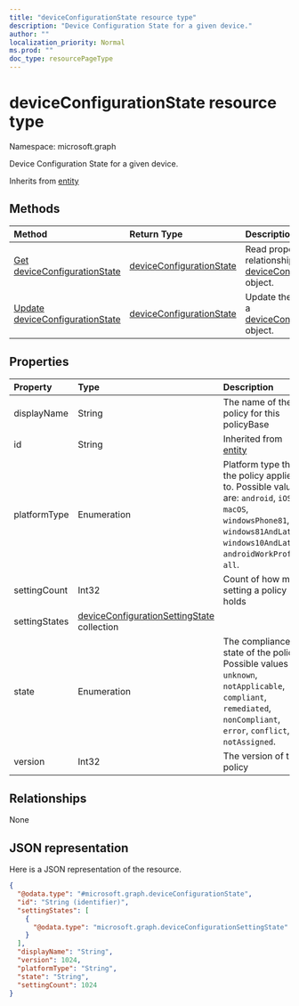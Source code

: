 ```yaml
---
title: "deviceConfigurationState resource type"
description: "Device Configuration State for a given device."
author: ""
localization_priority: Normal
ms.prod: ""
doc_type: resourcePageType
---
```


# deviceConfigurationState resource type


Namespace: microsoft.graph

Device Configuration State for a given device.


Inherits from [entity](../resources/entity.md)

## Methods
|Method|Return Type|Description|
|:---|:---|:---|
|[Get deviceConfigurationState](../api/deviceconfigurationstate-get.md)|[deviceConfigurationState](../resources/deviceconfigurationstate.md)|Read properties and relationships of the [deviceConfigurationState](../resources/deviceconfigurationstate.md) object.|
|[Update deviceConfigurationState](../api/deviceconfigurationstate-update.md)|[deviceConfigurationState](../resources/deviceconfigurationstate.md)|Update the properties of a [deviceConfigurationState](../resources/deviceconfigurationstate.md) object.|

## Properties
|Property|Type|Description|
|:---|:---|:---|
|displayName|String|The name of the policy for this policyBase|
|id|String| Inherited from [entity](../resources/entity.md)|
|platformType|Enumeration|Platform type that the policy applies to. Possible values are: `android`, `iOS`, `macOS`, `windowsPhone81`, `windows81AndLater`, `windows10AndLater`, `androidWorkProfile`, `all`.|
|settingCount|Int32|Count of how many setting a policy holds|
|settingStates|[deviceConfigurationSettingState](../resources/deviceconfigurationsettingstate.md) collection||
|state|Enumeration|The compliance state of the policy. Possible values are: `unknown`, `notApplicable`, `compliant`, `remediated`, `nonCompliant`, `error`, `conflict`, `notAssigned`.|
|version|Int32|The version of the policy|

## Relationships
None

## JSON representation
Here is a JSON representation of the resource.
<!-- {
  "blockType": "resource",
  "keyProperty": "id",
  "@odata.type": "microsoft.graph.deviceConfigurationState",
  "baseType": "microsoft.graph.entity",
  "openType": false
}
-->
``` json
{
  "@odata.type": "#microsoft.graph.deviceConfigurationState",
  "id": "String (identifier)",
  "settingStates": [
    {
      "@odata.type": "microsoft.graph.deviceConfigurationSettingState"
    }
  ],
  "displayName": "String",
  "version": 1024,
  "platformType": "String",
  "state": "String",
  "settingCount": 1024
}
```

